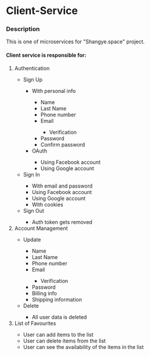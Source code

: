 # Client-Service

### Description
This is one of microservices for "Shangye.space" project. 

<h4>Client service is responsible for:</h4>
<ol>
    <li>Authentication</li>
        <ul>
            <li>Sign Up</li>
            <ul>
                <li>With personal info</li>
                    <ul>
                      <li>Name</li>
                      <li>Last Name</li>
                      <li>Phone number</li>
                      <li>Email</li>
                        <ul>
                          <li>Verification</li>
                        </ul>
                      <li>Password</li>
                      <li>Confirm password</li>
                    </ul>
                <li>OAuth</li>
                    <ul>
                      <li>Using Facebook account</li>
                      <li>Using Google account</li>
                    </ul>      
            </ul>
            <li>Sign In</li>
                <ul>
                    <li>With email and password</li>
                    <li>Using Facebook account</li>
                    <li>Using Google account</li>
                    <li>With cookies</li>
                </ul>
            <li>Sign Out</li>
                  <ul>
                     <li>Auth token gets removed</li>
                  </ul>
                </ul>
            </ul>
        </ul>
    <li>Account Management</li>
        <ul>
          <li>Update</li>
            <ul>
               <li>Name</li>
                      <li>Last Name</li>
                      <li>Phone number</li>
                      <li>Email</li>
                        <ul>
                          <li>Verification</li>
                        </ul>
                      <li>Password</li>
                      <li>Billing info</li>
                      <li>Shipping information</li>
            </ul>
          <li>Delete</li>
              <ul>
                   <li>All user data is deleted</li>
              </ul> 
        </ul>
    <li>List of Favourites</li>
        <ul>
          <li>User can add items to the list</li>
          <li>User can delete items from the list</li>
          <li>User can see the availability of the items in the list</li>
        </ul>
  
</ol>
        
